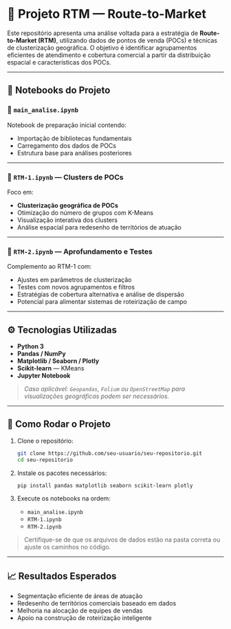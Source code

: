 # 🧭 Projeto RTM — Route-to-Market

Este repositório apresenta uma análise voltada para a estratégia de **Route-to-Market (RTM)**, utilizando dados de pontos de venda (POCs) e técnicas de clusterização geográfica. O objetivo é identificar agrupamentos eficientes de atendimento e cobertura comercial a partir da distribuição espacial e características dos POCs.

---

## 📁 Notebooks do Projeto

### 🔹 `main_analise.ipynb`

Notebook de preparação inicial contendo:

* Importação de bibliotecas fundamentais
* Carregamento dos dados de POCs
* Estrutura base para análises posteriores

---

### 🔹 `RTM-1.ipynb` — **Clusters de POCs**

Foco em:

* **Clusterização geográfica de POCs**
* Otimização do número de grupos com K-Means
* Visualização interativa dos clusters
* Análise espacial para redesenho de territórios de atuação

---

### 🔹 `RTM-2.ipynb` — **Aprofundamento e Testes**

Complemento ao RTM-1 com:

* Ajustes em parâmetros de clusterização
* Testes com novos agrupamentos e filtros
* Estratégias de cobertura alternativa e análise de dispersão
* Potencial para alimentar sistemas de roteirização de campo

---

## ⚙️ Tecnologias Utilizadas

* **Python 3**
* **Pandas / NumPy**
* **Matplotlib / Seaborn / Plotly**
* **Scikit-learn** — KMeans
* **Jupyter Notebook**

> *Caso aplicável: `Geopandas`, `Folium` ou `OpenStreetMap` para visualizações geográficas podem ser necessários.*

---

## 🚀 Como Rodar o Projeto

1. Clone o repositório:

   ```bash
   git clone https://github.com/seu-usuario/seu-repositorio.git
   cd seu-repositorio
   ```

2. Instale os pacotes necessários:

   ```bash
   pip install pandas matplotlib seaborn scikit-learn plotly
   ```

3. Execute os notebooks na ordem:

   * `main_analise.ipynb`
   * `RTM-1.ipynb`
   * `RTM-2.ipynb`

> Certifique-se de que os arquivos de dados estão na pasta correta ou ajuste os caminhos no código.

---

## 📈 Resultados Esperados

* Segmentação eficiente de áreas de atuação
* Redesenho de territórios comerciais baseado em dados
* Melhoria na alocação de equipes de vendas
* Apoio na construção de roteirização inteligente
